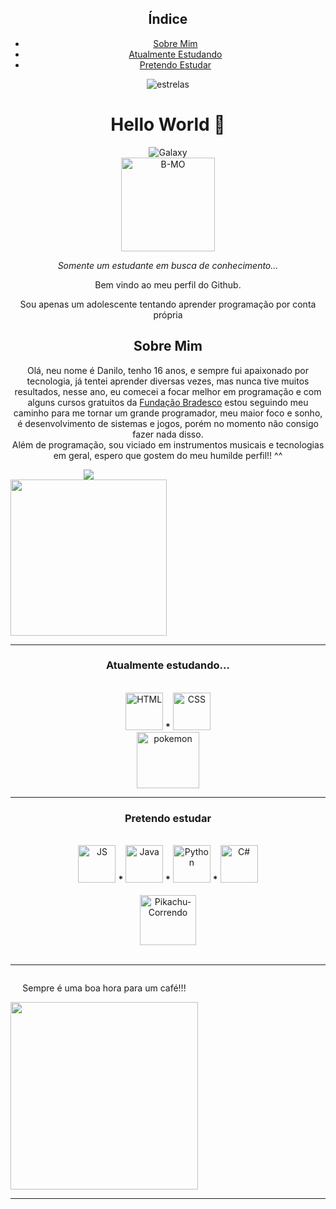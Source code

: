 
<div style = "display: inline-blocck" align = "center">
  
  <h2>Índice</h2>
  <ul align = "center">
    <li><a href = "#Sobre Mim">Sobre Mim</a></li>
    <li><a href = "#Linguagens Que Estou Estudando">Atualmente Estudando</a></li>
    <li><a href = "#Linguagens Que Pretendo Estudar">Pretendo Estudar</a></li>
   </ul>
 </div>
<div style = "display: inline-block" align = "center">
  
  <img alt = "estrelas" src = "https://pa1.narvii.com/6993/3cd52b9803dcf81e1cab8b943fdfd6004489ffefr1-320-159_hq.gif">

  
  <h1 align = "center">Hello World 👋</h1>
  
  <img alt = "Galaxy" src = "http://pa1.narvii.com/6993/3a6158ea265be3ae686aa8dad94164a195ec1127r1-320-236_00.gif">
     
<br>
  
  <img align = "center" alt = "B-MO" width = "150" src = "https://i.pinimg.com/originals/e5/93/ab/e593ab0589d5f1b389e4dfbcce2bce20.gif">

  <p align = "center"><i>Somente um estudante em busca de conhecimento...</i>

  <p align = "center">Bem vindo ao meu perfil do Github.

  <p align = "center">Sou apenas um adolescente tentando aprender programação por conta própria
    
   <a name = "Sobre Mim"><h2>Sobre Mim</h2></a>
  <p align = "center"> Olá, neu nome é Danilo, 
   tenho 16 anos, e sempre fui apaixonado por tecnologia, já tentei aprender diversas vezes, mas nunca tive muitos resultados, nesse ano, eu comecei a focar melhor em programação e com alguns cursos gratuitos da <a href = "https://www.ev.org.br/">Fundação Bradesco</a> estou seguindo meu caminho para me tornar um grande programador, meu maior foco e sonho, é desenvolvimento de sistemas e jogos, porém no momento não consigo fazer nada disso.<br>
  Além de programação, sou viciado em instrumentos musicais e tecnologias em geral, espero que gostem do meu humilde perfil!! ^^ 
</div>
  
<div style = "display: inline-block" align = "center">
  
  <a href = "https://github.com/Dann074">
    <img src = "https://github-readme-stats.vercel.app/api?username=Dann074&show_icons=true&theme=material-palenight">
  </a>
  
  <br>
  
  <img width = "250" src = "https://c.tenor.com/3n4HIgnnvpYAAAAC/anime-anime-boy.gif">
  
</div>

<div style = "disply: inline-block" align = "center">
  
  <hr>
  <a name = "Linguagens Que Estou Estudando">
  <h3> Atualmente estudando... </h3><br>
  
  <img alt = "HTML" width = "60" height = "60" src = "https://cdn.jsdelivr.net/gh/devicons/devicon/icons/html5/html5-original.svg">
  <b>*</b>
  <img alt = "CSS" width = "60" height = "60" src = "https://cdn.jsdelivr.net/gh/devicons/devicon/icons/css3/css3-original.svg">
  <br>
  
  <img alt = "pokemon" width = "100" height = "90" src = "https://pa1.narvii.com/6829/cd65454f8b78389eab09ab3857744e74d03004c1_hq.gif">
  </a>
  <br>
  
  <hr>
  
  <a name = "Linguagens Que Pretendo Estudar">
  
  <h3> Pretendo estudar</h3><br>
  
  <img alt = "JS" width = "60" height = "60" src = "https://cdn.jsdelivr.net/gh/devicons/devicon/icons/javascript/javascript-original.svg">
  <b>*</b>
  <img alt = "Java" width = "60" height = "60" src = "https://cdn.jsdelivr.net/gh/devicons/devicon/icons/java/java-original.svg">
  <b>*</b>
  <img alt = "Python" width = "60" height = "60" src = "https://cdn.iconscout.com/icon/free/png-256/python-3521655-2945099.png">
  <b>*</b>
  <img alt = "C#" width = "60" height = "60" src = "https://iconape.com/wp-content/png_logo_vector/c.png">
  <br>
  
   </a>
  
  <br>
  
  <img alt = "Pikachu-Correndo" width = "90" height = "80" src = "https://pa1.narvii.com/6524/ccf23d595525079d4f9b33e8d696267f9a59e15d_hq.gif">
  
 </div>
 
 <br>
 
 <hr>
 
 <div style = "display: inline-block" align = "center">
 
  <p>Sempre é uma boa hora para um café!!!</p>
  
  <img width = "300" src = "https://acegif.com/wp-content/gifs/coffee-88.gif">
 
 </div>
 
 <hr>
